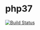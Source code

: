 # php37
[![Build Status](https://jenkins.rcmteurope.com/buildStatus/icon?job=php37)](https://jenkins.rcmteurope.com/job/php37/)

